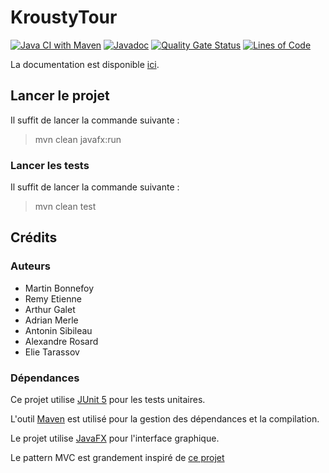 # KroustyTour

[![Java CI with Maven](https://github.com/hunkanome/AGILE-KroustyTour/actions/workflows/maven.yml/badge.svg)](https://github.com/hunkanome/AGILE-KroustyTour/actions/workflows/maven.yml)
[![Javadoc](https://img.shields.io/badge/JavaDoc-Online-green)](https://hunkanome.github.io/AGILE-KroustyTour/javadoc/)
[![Quality Gate Status](https://sonarcloud.io/api/project_badges/measure?project=hunkanome_AGILE-KroustyTour&metric=alert_status&branch=main)](https://sonarcloud.io/summary/new_code?id=hunkanome_AGILE-KroustyTour&branch=main)
[![Lines of Code](https://sonarcloud.io/api/project_badges/measure?project=hunkanome_AGILE-KroustyTour&metric=ncloc)](https://sonarcloud.io/summary/new_code?id=hunkanome_AGILE-KroustyTour)


La documentation est disponible [ici](https://hunkanome.github.io/AGILE-KroustyTour/javadoc).


## Lancer le projet

Il suffit de lancer la commande suivante :

> mvn clean javafx:run


### Lancer les tests

Il suffit de lancer la commande suivante :

> mvn clean test


## Crédits

### Auteurs

- Martin Bonnefoy
- Remy Etienne
- Arthur Galet
- Adrian Merle
- Antonin Sibileau
- Alexandre Rosard
- Elie Tarassov

### Dépendances

Ce projet utilise [JUnit 5](https://junit.org/junit5/) pour les tests unitaires.

L'outil [Maven](https://maven.apache.org/) est utilisé pour la gestion des dépendances et la compilation.

Le projet utilise [JavaFX](https://openjfx.io/) pour l'interface graphique.

Le pattern MVC est grandement inspiré de [ce projet](https://github.com/james-d/SimpleMVP)